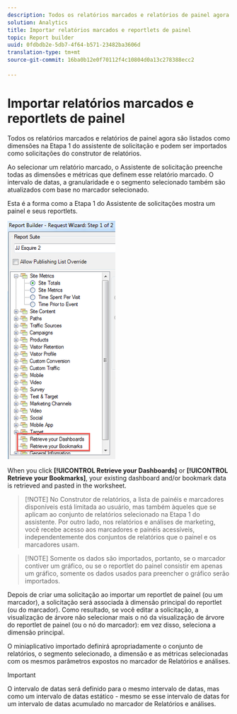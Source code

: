 ```yaml
---
description: Todos os relatórios marcados e relatórios de painel agora são listados como dimensões na Etapa 1 do assistente de solicitação e podem ser importados como solicitações do construtor de relatórios.
solution: Analytics
title: Importar relatórios marcados e reportlets de painel
topic: Report builder
uuid: 0fdbdb2e-5db7-4f64-b571-23482ba3606d
translation-type: tm+mt
source-git-commit: 16ba0b12e0f70112f4c10804d0a13c278388ecc2

---
```



# Importar relatórios marcados e reportlets de painel

Todos os relatórios marcados e relatórios de painel agora são listados como dimensões na Etapa 1 do assistente de solicitação e podem ser importados como solicitações do construtor de relatórios.

Ao selecionar um relatório marcado, o Assistente de solicitação preenche todas as dimensões e métricas que definem esse relatório marcado. O intervalo de datas, a granularidade e o segmento selecionado também são atualizados com base no marcador selecionado.

Esta é a forma como a Etapa 1 do Assistente de solicitações mostra um painel e seus reportlets.

![](assets/import_dashboard_reportlet.png)

When you click **[!UICONTROL Retrieve your Dashboards]** or **[!UICONTROL Retrieve your Bookmarks]**, your existing dashboard and/or bookmark data is retrieved and pasted in the worksheet.

> [!NOTE] No Construtor de relatórios, a lista de painéis e marcadores disponíveis está limitada ao usuário, mas também àqueles que se aplicam ao conjunto de relatórios selecionado na Etapa 1 do assistente. Por outro lado, nos relatórios e análises de marketing, você recebe acesso aos marcadores e painéis acessíveis, independentemente dos conjuntos de relatórios que o painel e os marcadores usam.

> [!NOTE] Somente os dados são importados, portanto, se o marcador contiver um gráfico, ou se o reportlet do painel consistir em apenas um gráfico, somente os dados usados para preencher o gráfico serão importados.

Depois de criar uma solicitação ao importar um reportlet de painel (ou um marcador), a solicitação será associada à dimensão principal do reportlet (ou do marcador). Como resultado, se você editar a solicitação, a visualização de árvore não selecionar mais o nó da visualização de árvore do reportlet de painel (ou o nó do marcador): em vez disso, seleciona a dimensão principal.

O miniaplicativo importado definirá apropriadamente o conjunto de relatórios, o segmento selecionado, a dimensão e as métricas selecionadas com os mesmos parâmetros expostos no marcador de Relatórios e análises.

>[!IMPORTANT]
>
>O intervalo de datas será definido para o mesmo intervalo de datas, mas como um intervalo de datas estático - mesmo se esse intervalo de datas for um intervalo de datas acumulado no marcador de Relatórios e análises.

